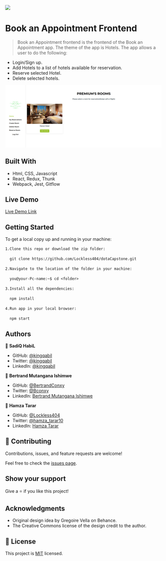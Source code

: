 ![](https://img.shields.io/badge/Microverse-blueviolet)

# Book an Appointment Frontend

> Book an Appointment frontend is the frontend of the Book an Appointment app. The theme of the app is Hotels. The app allows a user to do the following:
  - Login/Sign up.
  - Add Hotels to a list of hotels available for reservation.
  - Reserve selected Hotel.
  - Delete selected hotels.

![screenshot](./src/images/screenshot.png)

## Built With

- Html, CSS, Javascript
- React, Redux, Thunk
- Webpack, Jest, Gitflow

## Live Demo

[Live Demo Link](https://fantasy-bookstore.netlify.app/)

## Getting Started

To get a local copy up and running in your machine:

    1.Clone this repo or download the zip folder:

      git clone https://github.com/Lockless404/dotaCapstone.git

    2.Navigate to the location of the folder in your machine:

      you@your-Pc-name:~$ cd <folder>

    3.Install all the dependencies:

      npm install

    4.Run app in your local browser:

      npm start

## Authors

👤 **SadiQ HabiL**

- GitHub: [@kingqabil](https://github.com/kingqabil)
- Twitter: [@kingqabil](https://twitter.com/kingqabil)
- LinkedIn: [@kingqabil](https://linkedin.com/in/kingqabil)

👤 **Bertrand Mutangana Ishimwe**

- GitHub: [@BertrandConxy](https://github.com/BertrandConxy)
- Twitter: [@Bconxy](https://twitter.com/BertrandMutanga)
- LinkedIn: [Bertrand Mutangana Ishimwe](https://www.linkedin.com/in/bertrandmutangana)

👤 **Hamza Tarar**

- GitHub: [@Lockless404](https://github.com/Lockless404)
- Twitter: [@hamza_tarar10](https://twitter.com/hamza_tarar10)
- LinkedIn: [Hamza Tarar](https://www.linkedin.com/in/hamzaalitarar/)

## 🤝 Contributing

Contributions, issues, and feature requests are welcome!

Feel free to check the [issues page](../../issues/).

## Show your support

Give a ⭐️ if you like this project!

## Acknowledgments

- Original design idea by Gregoire Vella on Behance.
- The Creative Commons license of the design credit to the author.

## 📝 License

This project is [MIT](./MIT.md) licensed.